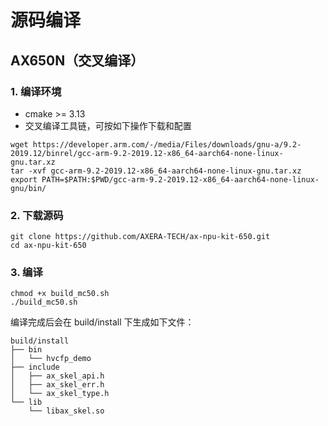 # 源码编译

## AX650N（交叉编译）

### 1. 编译环境
- cmake >= 3.13
- 交叉编译工具链，可按如下操作下载和配置
```shell
wget https://developer.arm.com/-/media/Files/downloads/gnu-a/9.2-2019.12/binrel/gcc-arm-9.2-2019.12-x86_64-aarch64-none-linux-gnu.tar.xz
tar -xvf gcc-arm-9.2-2019.12-x86_64-aarch64-none-linux-gnu.tar.xz
export PATH=$PATH:$PWD/gcc-arm-9.2-2019.12-x86_64-aarch64-none-linux-gnu/bin/
```

### 2. 下载源码
```shell
git clone https://github.com/AXERA-TECH/ax-npu-kit-650.git
cd ax-npu-kit-650
```

### 3. 编译
```shell
chmod +x build_mc50.sh
./build_mc50.sh
```

编译完成后会在 build/install 下生成如下文件：
```shell
build/install
├── bin
│   └── hvcfp_demo
├── include
│   ├── ax_skel_api.h
│   ├── ax_skel_err.h
│   └── ax_skel_type.h
└── lib
    └── libax_skel.so
```
